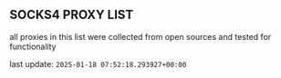 ## SOCKS4 PROXY LIST

all proxies in this list were collected from open sources and tested for functionality

last update: `2025-01-18 07:52:18.293927+00:00`